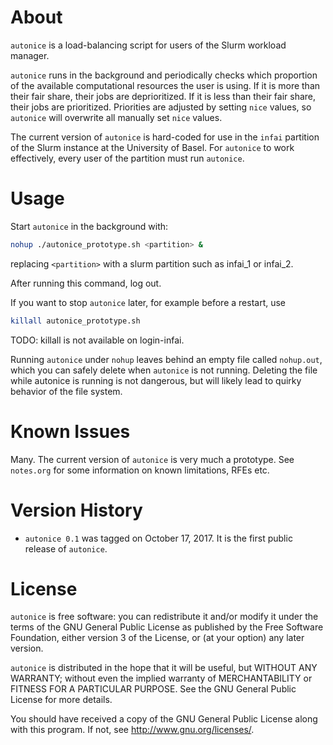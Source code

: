 # About

`autonice` is a load-balancing script for users of the Slurm workload
manager.

`autonice` runs in the background and periodically checks which
proportion of the available computational resources the user is using.
If it is more than their fair share, their jobs are deprioritized. If
it is less than their fair share, their jobs are prioritized.
Priorities are adjusted by setting `nice` values, so `autonice` will
overwrite all manually set `nice` values.

The current version of `autonice` is hard-coded for use in the `infai`
partition of the Slurm instance at the University of Basel. For
`autonice` to work effectively, every user of the partition must run
`autonice`.

# Usage

Start `autonice` in the background with:

```bash
nohup ./autonice_prototype.sh <partition> &
```
replacing ```<partition>``` with a slurm partition such as infai_1 or infai_2.

After running this command, log out.

If you want to stop `autonice` later, for example before a restart,
use

```bash
killall autonice_prototype.sh
```
TODO: killall is not available on login-infai.

Running `autonice` under `nohup` leaves behind an empty file called
`nohup.out`, which you can safely delete when `autonice` is not
running. Deleting the file while autonice is running is not dangerous,
but will likely lead to quirky behavior of the file system.

# Known Issues

Many. The current version of `autonice` is very much a prototype.
See `notes.org` for some information on known limitations, RFEs etc.

# Version History

* `autonice 0.1` was tagged on October 17, 2017. It is the first
  public release of `autonice`.

# License

`autonice` is free software: you can redistribute it and/or modify it
under the terms of the GNU General Public License as published by the
Free Software Foundation, either version 3 of the License, or (at your
option) any later version.

`autonice` is distributed in the hope that it will be useful, but
WITHOUT ANY WARRANTY; without even the implied warranty of
MERCHANTABILITY or FITNESS FOR A PARTICULAR PURPOSE. See the GNU
General Public License for more details.

You should have received a copy of the GNU General Public License
along with this program. If not, see <http://www.gnu.org/licenses/>.

